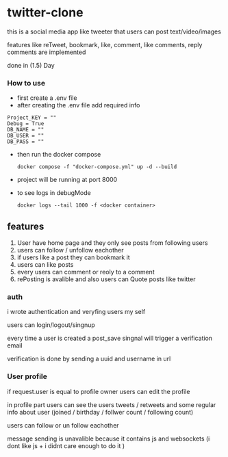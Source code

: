 # twitter-clone
this is a social media app like tweeter that users can post text/video/images

features like reTweet, bookmark, like, comment, like comments, reply comments are implemented

done in (1.5) Day

### How to use 
- first create a .env file
- after creating the .env file add required info
```
Project_KEY = ""
Debug = True 
DB_NAME = ""
DB_USER = ""
DB_PASS = ""
```
- then run the docker compose

      docker compose -f "docker-compose.yml" up -d --build
- project will be running at port 8000
- to see logs in debugMode

      docker logs --tail 1000 -f <docker container>

## features
1) User have home page and they only see posts from following users
2) users can follow / unfollow eachother
3) if users like a post they can bookmark it
4) users can like posts
5) every users can comment or reoly to a comment
6) rePosting is avalible and also users can Quote posts like twitter

### auth
i wrote authentication and veryfing users my self

users can login/logout/singnup 

every time a user is created a post_save singnal will trigger a verification email

verification is done by sending a uuid and username in url

### User profile 
if request.user is equal to profile owner users can edit the profile

in profile part users can see the users tweets / retweets and some regular info about user (joined / birthday / follwer count / following count)

users can follow or un follow eachother 

message sending is unavalible because it contains js and websockets (i dont like js + i didnt care enough to do it )

